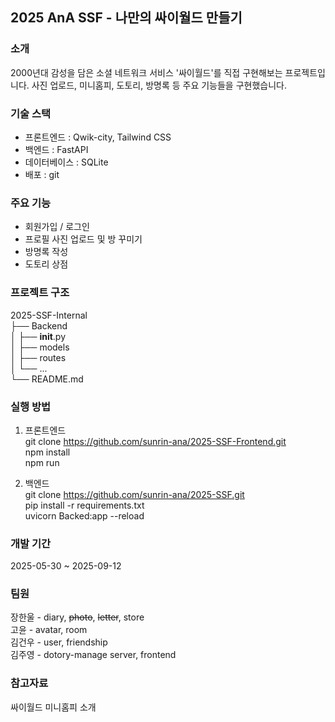 ## 2025 AnA SSF - 나만의 싸이월드 만들기

### 소개
2000년대 감성을 담은 소셜 네트워크 서비스 '싸이월드'를 직접 구현해보는 프로젝트입니다.
사진 업로드, 미니홈피, 도토리, 방명록 등 주요 기능들을 구현했습니다.

### 기술 스택
 - 프론트엔드 : Qwik-city, Tailwind CSS
 - 백엔드 : FastAPI
 - 데이터베이스 : SQLite
 - 배포 : git

### 주요 기능
 - 회원가입 / 로그인
 - 프로필 사진 업로드 및 방 꾸미기
 - 방명록 작성
 - 도토리 상점

### 프로젝트 구조 
2025-SSF-Internal\
├── Backend\
│   ├── __init__.py\
│   ├── models\
│   ├── routes\
│   └── ...\
└── README.md

### 실행 방법
1. 프론트엔드\
git clone https://github.com/sunrin-ana/2025-SSF-Frontend.git \
npm install\
npm run

2. 백엔드\
git clone https://github.com/sunrin-ana/2025-SSF.git \
pip install -r requirements.txt\
uvicorn Backed:app --reload

### 개발 기간
2025-05-30 ~ 2025-09-12

### 팀원
장한울 - diary, ~~photo~~, ~~letter~~, store\
고윤 - avatar, room\
김건우 - user, friendship\
김주영 - dotory-manage server, frontend

### 참고자료
싸이월드 미니홈피 소개
